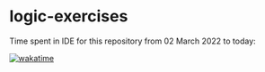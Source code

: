 # logic-exercises

Time spent in IDE for this repository from 02 March 2022 to today:

[![wakatime](https://wakatime.com/badge/github/tiagosathler/logic-exercises.svg?style=social)](https://wakatime.com/badge/github/tiagosathler/logic-exercises)
